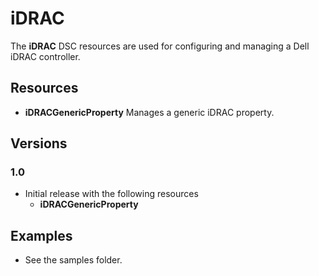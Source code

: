 # iDRAC

The **iDRAC** DSC resources are used for configuring and managing a Dell iDRAC controller.


## Resources

* **iDRACGenericProperty** Manages a generic iDRAC property.

## Versions

### 1.0

* Initial release with the following resources
    * **iDRACGenericProperty**

## Examples

* See the samples folder.

